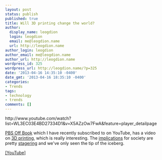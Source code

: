 ```yaml
---
layout: post
status: publish
published: true
title: Will 3D printing change the world?
author:
  display_name: leogdion
  login: leogdion
  email: me@leogdion.name
  url: http://leogdion.name
author_login: leogdion
author_email: me@leogdion.name
author_url: http://leogdion.name
wordpress_id: 325
wordpress_url: http://leogdion.name/?p=325
date: '2013-04-16 14:35:10 -0400'
date_gmt: '2013-04-16 18:35:10 -0400'
categories:
- Trends
tags:
- technology
- trends
comments: []
---
```

<p>http:&#47;&#47;www.youtube.com&#47;watch?list=WL3EC03E4BD27334D1&amp;v=X5AZzOw7FwA&amp;feature=player_detailpage</p>
<p><a href="http:&#47;&#47;www.youtube.com&#47;user&#47;PBSoffbook?feature=watch" target="_blank">PBS Off Book</a> which I have recently subscribed to on YouTube, has a video on <a href="http:&#47;&#47;en.wikipedia.org&#47;wiki&#47;3D_printing" target="_blank">3D printing</a>, which is really interesting. The <a href="http:&#47;&#47;www.huffingtonpost.com&#47;2013&#47;03&#47;26&#47;3d-printed-gun-movement_n_2957695.html" target="_blank">implications</a> for society are pretty <a href="http:&#47;&#47;www.youtube.com&#47;watch?feature=player_detailpage&amp;v=X5AZzOw7FwA#t=328s" target="_blank">stagering</a> and we've only seen the tip of the iceberg.</p>
<p><a href="http:&#47;&#47;www.youtube.com&#47;watch?list=WL3EC03E4BD27334D1&amp;v=X5AZzOw7FwA&amp;feature=player_detailpage">[YouTube]</a></p>
